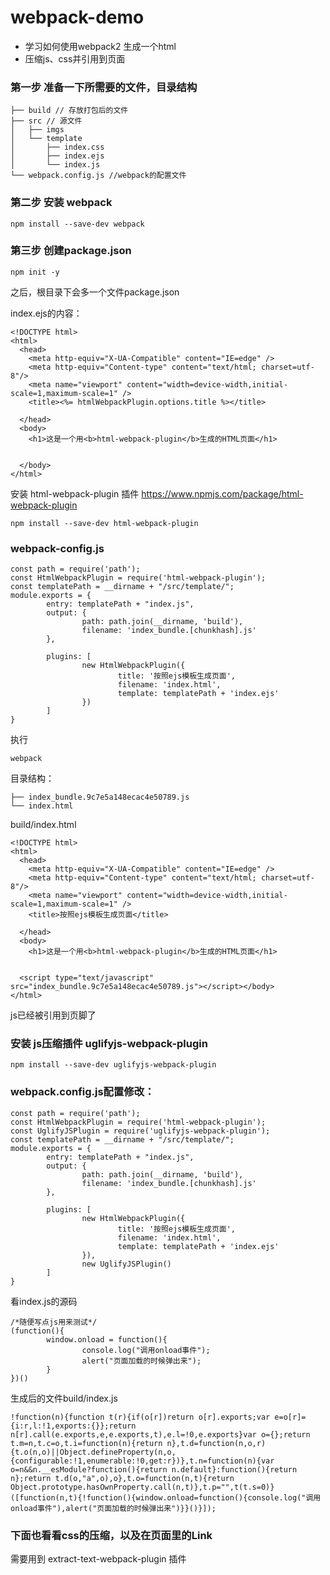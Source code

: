 # webpack-demo
- 学习如何使用webpack2 生成一个html
- 压缩js、css并引用到页面

### 第一步 准备一下所需要的文件，目录结构

```
├── build // 存放打包后的文件
├── src // 源文件
│   ├── imgs
│   └── template
│       ├── index.css
│       ├── index.ejs
│       └── index.js
└── webpack.config.js //webpack的配置文件
```

### 第二步 安装 webpack

```
npm install --save-dev webpack
```

### 第三步 创建package.json

```
npm init -y
```
之后，根目录下会多一个文件package.json

index.ejs的内容：
```
<!DOCTYPE html>
<html>
  <head>
    <meta http-equiv="X-UA-Compatible" content="IE=edge" />
    <meta http-equiv="Content-type" content="text/html; charset=utf-8"/>
    <meta name="viewport" content="width=device-width,initial-scale=1,maximum-scale=1" />
    <title><%= htmlWebpackPlugin.options.title %></title>

  </head>
  <body>
    <h1>这是一个用<b>html-webpack-plugin</b>生成的HTML页面</h1>


  </body>
</html>

```
安装 html-webpack-plugin 插件 https://www.npmjs.com/package/html-webpack-plugin
```
npm install --save-dev html-webpack-plugin
```
### webpack-config.js

```
const path = require('path');
const HtmlWebpackPlugin = require('html-webpack-plugin');
const templatePath = __dirname + "/src/template/";
module.exports = {
        entry: templatePath + "index.js",
        output: {
                path: path.join(__dirname, 'build'),
                filename: 'index_bundle.[chunkhash].js'
        },

        plugins: [
                new HtmlWebpackPlugin({
                        title: '按照ejs模板生成页面',
                        filename: 'index.html',
                        template: templatePath + 'index.ejs'
                })
        ]
}

```
执行  
```
webpack
```
目录结构：
```
├── index_bundle.9c7e5a148ecac4e50789.js
└── index.html

```
build/index.html
```
<!DOCTYPE html>
<html>
  <head>
    <meta http-equiv="X-UA-Compatible" content="IE=edge" />
    <meta http-equiv="Content-type" content="text/html; charset=utf-8"/>
    <meta name="viewport" content="width=device-width,initial-scale=1,maximum-scale=1" />
    <title>按照ejs模板生成页面</title>

  </head>
  <body>
    <h1>这是一个用<b>html-webpack-plugin</b>生成的HTML页面</h1>


  <script type="text/javascript" src="index_bundle.9c7e5a148ecac4e50789.js"></script></body>
</html>

```
js已经被引用到页脚了

### 安装 js压缩插件 uglifyjs-webpack-plugin 
```
npm install --save-dev uglifyjs-webpack-plugin
```
### webpack.config.js配置修改：
```
const path = require('path');
const HtmlWebpackPlugin = require('html-webpack-plugin');
const UglifyJSPlugin = require('uglifyjs-webpack-plugin');
const templatePath = __dirname + "/src/template/";
module.exports = {
        entry: templatePath + "index.js",
        output: {
                path: path.join(__dirname, 'build'),
                filename: 'index_bundle.[chunkhash].js'
        },

        plugins: [
                new HtmlWebpackPlugin({
                        title: '按照ejs模板生成页面',
                        filename: 'index.html',
                        template: templatePath + 'index.ejs'
                }),
                new UglifyJSPlugin()
        ]
}

```
看index.js的源码
```
/*随便写点js用来测试*/
(function(){
        window.onload = function(){
                console.log("调用onload事件");
                alert("页面加载的时候弹出来");
        }
})()

```
生成后的文件build/index.js
```
!function(n){function t(r){if(o[r])return o[r].exports;var e=o[r]={i:r,l:!1,exports:{}};return n[r].call(e.exports,e,e.exports,t),e.l=!0,e.exports}var o={};return t.m=n,t.c=o,t.i=function(n){return n},t.d=function(n,o,r){t.o(n,o)||Object.defineProperty(n,o,{configurable:!1,enumerable:!0,get:r})},t.n=function(n){var o=n&&n.__esModule?function(){return n.default}:function(){return n};return t.d(o,"a",o),o},t.o=function(n,t){return Object.prototype.hasOwnProperty.call(n,t)},t.p="",t(t.s=0)}([function(n,t){!function(){window.onload=function(){console.log("调用onload事件"),alert("页面加载的时候弹出来")}}()}]);

```

### 下面也看看css的压缩，以及在页面里的Link 
需要用到 extract-text-webpack-plugin 插件
